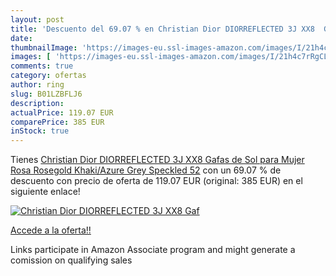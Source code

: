 ```yaml
---
layout: post
title: 'Descuento del 69.07 % en Christian Dior DIORREFLECTED 3J XX8  Gaf'
date: 
thumbnailImage: 'https://images-eu.ssl-images-amazon.com/images/I/21h4c7rRgCL._SL200_.jpg'
images: [ 'https://images-eu.ssl-images-amazon.com/images/I/21h4c7rRgCL._SL200_.jpg' ]
comments: true
category: ofertas
author: ring
slug: B01LZBFLJ6
description:
actualPrice: 119.07 EUR
comparePrice: 385 EUR
inStock: true
---
```


Tienes [Christian Dior DIORREFLECTED 3J XX8  Gafas de Sol para Mujer  Rosa  Rosegold Khaki/Azure Grey Speckled   52](https://www.amazon.es/dp/B01LZBFLJ6/?tag=tolees-21) con un 69.07 % de descuento con precio de oferta de 119.07 EUR (original: 385 EUR) en el siguiente enlace!

[![Christian Dior DIORREFLECTED 3J XX8  Gaf](https://images-eu.ssl-images-amazon.com/images/I/21h4c7rRgCL._SL200_.jpg)](https://www.amazon.es/dp/B01LZBFLJ6/?tag=tolees-21)

[Accede a la oferta!!](https://www.amazon.es/dp/B01LZBFLJ6/?tag=tolees-21)

Links participate in Amazon Associate program and might generate a comission on qualifying sales


